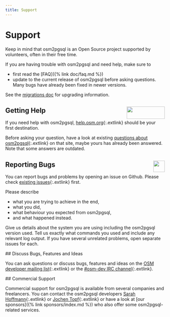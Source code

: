 ```yaml
---
title: Support
---
```


# Support

<div class="note" markdown="1">
Keep in mind that osm2pgsql is an Open Source project supported by volunteers,
often in their free time.

If you are having trouble with osm2pgsql and need help, make sure to

* first read the [FAQ]({% link doc/faq.md %})
* update to the current release of osm2pgsql before asking questions. Many bugs
  have already been fixed in newer versions.

See the [migrations
doc](https://github.com/openstreetmap/osm2pgsql/blob/master/docs/migrations.md)
for upgrading information.
</div>

<section markdown="1">
<a href="https://help.openstreetmap.org/"><img src="{% link img/osm-help.png %}" width="120" height="39" alt="" style="float: right;"/></a>

## Getting Help

If you need help with osm2pgsql,
[help.osm.org](https://help.openstreetmap.org/){:.extlink} should be your first
destination.

Before asking your question, have a look at existing [questions about
osm2pgsql](https://help.openstreetmap.org/tags/osm2pgsql/){:.extlink} on that
site, maybe yours has already been answered. Note that some answers are
outdated.
</section>

<section markdown="1">
<a href="https://github.com/openstreetmap/osm2pgsql/issues"><img src="{% link img/github-large.png %}" width="36" height="36" alt="" style="float: right;"/></a>

## Reporting Bugs

You can report bugs and problems by opening an issue on Github. Please check
[existing issues](https://github.com/openstreetmap/osm2pgsql/issues){:.extlink}
first.

Please describe
* what you are trying to achieve in the end,
* what you did,
* what behaviour you expected from osm2pgsql,
* and what happened instead.

Give us details about the system you are using including the osm2pgsql version
used. Tell us exactly what commands you used and include any relevant log
output. If you have several unrelated problems, open separate issues for each.
</section>

<section markdown="1">
## Discuss Bugs, Features and Ideas

You can ask questions or discuss bugs, features and ideas on the [OSM developer
mailing list](https://lists.openstreetmap.org/listinfo/dev){:.extlink} or the
[#osm-dev IRC channel](https://wiki.openstreetmap.org/wiki/IRC){:.extlink}.
</section>

<section markdown="1">
## Commercial Support

Commercial support for osm2pgsql is available from several companies and
freelancers. You can contact the osm2pgsql developers [Sarah
Hoffmann](https://github.com/lonvia){:.extlink} or [Jochen
Topf](https://www.jochentopf.com/){:.extlink} or have a look at [our
sponsors]({% link sponsors/index.md %}) who also offer some osm2pgsql-related
services.

</section>

